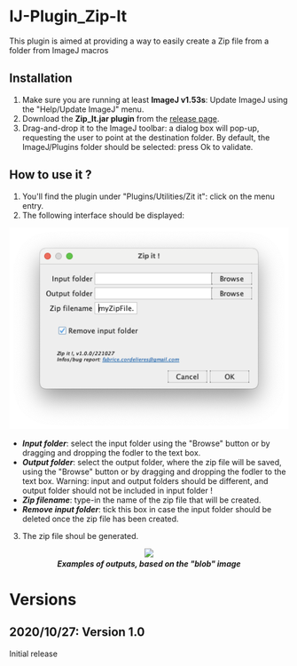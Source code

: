 # IJ-Plugin_Zip-It
This plugin is aimed at providing a way to easily create a Zip file from a folder from ImageJ macros

## Installation
1. Make sure you are running at least **ImageJ v1.53s**: Update ImageJ using the "Help/Update ImageJ" menu.
2. Download the __Zip_It.jar plugin__ from the [release page](https://github.com/fabricecordelieres/IJ-Plugin_Analyze-Particles-ColorMap/releases).
3. Drag-and-drop it to the ImageJ toolbar: a dialog box will pop-up, requesting the user to point at the destination folder. By default, the ImageJ/Plugins folder should be selected: press Ok to validate.

## How to use it ?
1. You'll find the plugin under "Plugins/Utilities/Zit it": click on the menu entry.
2. The following interface should be displayed:

<p align="center">
  <img src="images/GUI.png">
</p>

* ***Input folder***: select the input folder using the "Browse" button or by dragging and dropping the fodler to the text box.
* ***Output folder***: select the output folder, where the zip file will be saved, using the "Browse" button or by dragging and dropping the fodler to the text box. Warning: input and output folders should be different, and output folder should not be included in input folder !
* ***Zip filename***: type-in the name of the zip file that will be created.
* ***Remove input folder***: tick this box in case the input folder should be deleted once the zip file has been created.
3. The zip file shoul be generated.

<p align="center">
  <img src="images/Example_maps.jpg"></br>
  <i><b>Examples of outputs, based on the "blob" image</b></i>
</p>

# Versions
## 2020/10/27: Version 1.0
Initial release
